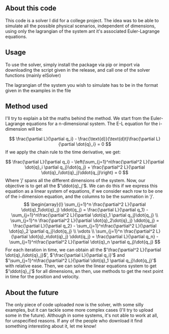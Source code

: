 ## About this code
This code is a solver I did for a college project. The idea was to be able to simulate all the possible physical scenarios, independent of dimensions, using only the lagrangian of the system ant it's associated Euler-Lagrange equations.

## Usage
To use the solver, simply install the package via pip or import via downloading the script given in the release, and call one of the solver functions (mainly elSolver)

The lagrangian of the system you wish to simulate has to be in the format given in the examples in the file

## Method used
I'll try to explain a bit the maths behind the method. We start from the Euler-Lagrange equations for a n-dimensional system. The E-L equation for the i-dimension will be:

$$
\frac{\partial L}{\partial q_i} - \frac{\text{d}}{\text{d}t}\frac{\partial L}{\partial \dot{q}_i} = 0
$$
If we apply the chain rule to the time derivative, we get:

$$
\frac{\partial L}{\partial q_i} - \left(\sum_{j=1}^n\frac{\partial^2 L}{\partial \dot{q}_i \partial q_j}\dot{q_j} + \frac{\partial^2 L}{\partial \dot{q}_i\dot{q}_j}\ddot{q_j}\right) = 0
$$
Where $'j'$ spans all the different dimensions of the system. Now, our objective is to get all the $'\ddot{q}_j'$. We can do this if we express this equation as a linear system of equations, if we consider each row to be one of the i-dimension equation, and the columns to be the summation in $'j'$.
$$
\begin{array}{l}
\sum_{j=1}^n \frac{\partial^2 L}{\partial \dot{q}_1\dot{q}_j} \ddot{q_j} = \frac{\partial L}{\partial q_1} - \sum_{j=1}^n\frac{\partial^2 L}{\partial \dot{q}_1 \partial q_j}\dot{q_j}
\\
\sum_{j=1}^n \frac{\partial^2 L}{\partial \dot{q}_2\dot{q}_j} \ddot{q_j} = \frac{\partial L}{\partial q_2} - \sum_{j=1}^n\frac{\partial^2 L}{\partial \dot{q}_2 \partial q_j}\dot{q_j}
\\
\vdots
\\
\sum_{j=1}^n \frac{\partial^2 L}{\partial \dot{q}_n\dot{q}_j} \ddot{q_j} = \frac{\partial L}{\partial q_n} - \sum_{j=1}^n\frac{\partial^2 L}{\partial \dot{q}_n \partial q_j}\dot{q_j}
$$
For each iteration in time, we can obtain all the $'\frac{\partial^2 L}{\partial \dot{q}_i\dot{q}_j}$', $'\frac{\partial L}{\partial q_i}'$ and $'\sum_{j=1}^n\frac{\partial^2 L}{\partial \dot{q}_1 \partial q_j}\dot{q_j}'$ with relative ease. Then, we can solve the linear equations system to get $'\ddot{q}_j'$ for all dimensions, an then, use methods to get the next point in time for the position and velocity.
## About the future
The only piece of code uploaded now is the solver, with some silly examples, but it can tackle some more complex cases (I'll try to upload some in the future). Although in some systems, it's not able to work at all, for unspecified reasons. If any of the people who download it find something interesting about it, let me know!
